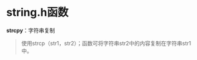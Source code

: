 


# string.h函数

**strcpy**：字符串复制
>使用strcp（str1，str2）；函数可将字符串str2中的内容复制在字符串str1中。


<!--stackedit_data:
eyJoaXN0b3J5IjpbLTc2NTQ3ODcxMl19
-->